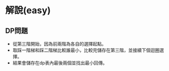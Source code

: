 # 解說(easy)

## DP問題

* 從第三階開始，因為前兩階為各自的選擇起點。
* 取踩一階梯和踩二階梯比較誰最小，比較完儲存在第三階，並接續下個迴圈選擇。
* 結果會儲存在dp表內最後兩個並找出最小回傳。